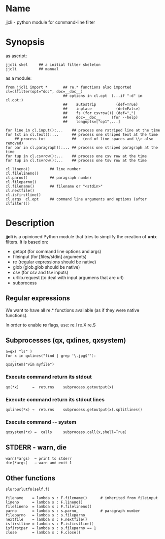 # Name

 jjcli - python module for command-line filter

# Synopsis

as ascript:

    jjcli skel     ## a initial filter skeleton
    jjcli          ## manual

as a module: 

    from jjcli import *       ## re.* functions also imported
    cl=clfilter(opt="do:", doc=__doc__) 
                              ## options in cl.opt  (...if "-d" in cl.opt:)
                              ##    autostrip         (def=True)
                              ##    inplace           (def=False) 
                              ##    fs (for csvrow()) (def=",")
                              ##    doc=__doc__     (for --help)
                              ##    longopts=["op1",...]

    for line in cl.input():...    ## process one rstriped line at the time
    for txt in cl.text():...      ## process one striped text at the time
        ## process txt            ##   (end of line spaces and \\r also removed)
    for par in cl.paragraph():... ## process one striped paragraph at the time
    for tup in cl.csvrow():...    ## process one csv row at the time
    for tup in cl.tsvrow():...    ## process one tsv row at the time

    cl.lineno()         ## line number
    cl.filelineno()
    cl.parno()          ## paragraph number
    cl.fileparno()
    cl.filename()       ## filename or "<stdin>"
    cl.nextfile()
    cl.isfirstline()
    cl.args  cl.opt     ## command line arguments and options (after clfilter())

# Description

__jjcli__ is a opinioned Python module that tries to simplify the creation of
__unix__ filters. It is based on:

- getopt  (for command line options and args)
- fileinput (for [files/stdin] arguments)
- re (regular expressions should be native)
- glob (glob.glob should be native)
- csv  (for csv and tsv inputs)
- urllib.request (to deal with input argumens that are url)
- subprocess 

## Regular expressions

We want to have all re.* functions available (as if they were native
functions).

In order to enable __re__ flags, use: re.I re.X re.S  

## Subprocesses   (qx, qxlines, qxsystem)

    a=qx( "ls" )
    for x in qxlines("find | grep '\.jpg$'"): 
      ...
    qxsystem("vim myfile")

### Execute command return its stdout
    qx(*x)      →  returns    subprocess.getoutput(x)

### Execute command return its stdout lines
    qxlines(*x) →  returns    subprocess.getoutput(x).splitlines()

### Execute command -- system
    qxsystem(*x) →  calls     subprocess.call(x,shell=True)

## STDERR - warn, die

    warn(*args)  → print to stderr
    die(*args)   → warn and exit 1

## Other functions

    slurpurlutf8(self,f)

    filename    = lambda s : F.filename()      # inherited from fileinput
    lineno      = lambda s : F.lineno()
    filelineno  = lambda s : F.filelineno()
    parno       = lambda s : s.parno_          # paragraph number
    fileparno   = lambda s : s.fileparno_
    nextfile    = lambda s : F.nextfile()
    isfirstline = lambda s : F.isfirstline()
    isfirstpar  = lambda s : s.fileparno == 1
    close       = lambda s : F.close()

